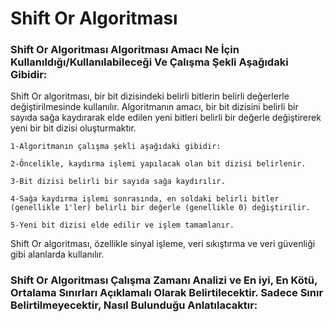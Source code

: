 # Shift Or Algoritması
### Shift Or Algoritması Algoritması Amacı Ne İçin Kullanıldığı/Kullanılabileceği Ve Çalışma Şekli Aşağıdaki Gibidir:

Shift Or algoritması, bir bit dizisindeki belirli bitlerin belirli değerlerle değiştirilmesinde kullanılır. Algoritmanın amacı, bir bit dizisini belirli bir sayıda sağa kaydırarak elde edilen yeni bitleri belirli bir değerle değiştirerek yeni bir bit dizisi oluşturmaktır.

    1-Algoritmanın çalışma şekli aşağıdaki gibidir:

    2-Öncelikle, kaydırma işlemi yapılacak olan bit dizisi belirlenir.

    3-Bit dizisi belirli bir sayıda sağa kaydırılır.

    4-Sağa kaydırma işlemi sonrasında, en soldaki belirli bitler (genellikle 1'ler) belirli bir değerle (genellikle 0) değiştirilir.

    5-Yeni bit dizisi elde edilir ve işlem tamamlanır.


Shift Or algoritması, özellikle sinyal işleme, veri sıkıştırma ve veri güvenliği gibi alanlarda kullanılır.

### Shift Or Algoritması Çalışma Zamanı Analizi ve En iyi, En Kötü, Ortalama Sınırları Açıklamalı Olarak Belirtilecektir. Sadece Sınır Belirtilmeyecektir, Nasıl Bulunduğu Anlatılacaktır:


